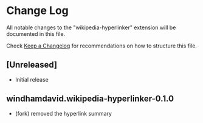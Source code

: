 # Change Log

All notable changes to the "wikipedia-hyperlinker" extension will be documented in this file.

Check [Keep a Changelog](http://keepachangelog.com/) for recommendations on how to structure this file.

## [Unreleased]

- Initial release

## windhamdavid.wikipedia-hyperlinker-0.1.0

- (fork) removed the hyperlink summary
